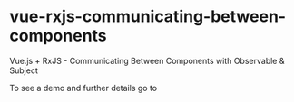# vue-rxjs-communicating-between-components

Vue.js + RxJS - Communicating Between Components with Observable & Subject

To see a demo and further details go to 